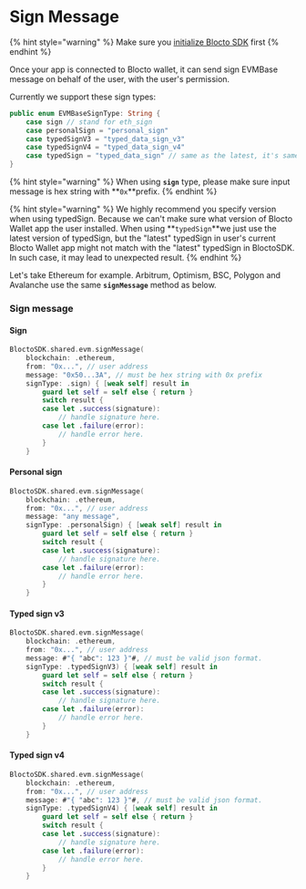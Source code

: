 # Sign Message

{% hint style="warning" %}
Make sure you [initialize Blocto SDK](broken-reference) first
{% endhint %}

Once your app is connected to Blocto wallet, it can send sign EVMBase message on behalf of the user, with the user's permission.

Currently we support these sign types:

```swift
public enum EVMBaseSignType: String {
    case sign // stand for eth_sign
    case personalSign = "personal_sign"
    case typedSignV3 = "typed_data_sign_v3"
    case typedSignV4 = "typed_data_sign_v4"
    case typedSign = "typed_data_sign" // same as the latest, it's same as default v4 for now.
}
```

{% hint style="warning" %}
When using **`sign`** type, please make sure input message is hex string with \*\*`0x`\*\*prefix.
{% endhint %}

{% hint style="warning" %}
We highly recommend you specify version when using typedSign. Because we can't make sure what version of Blocto Wallet app the user installed. When using \*\*`typedSign`\*\*we just use the latest version of typedSign, but the "latest" typedSign in user's current Blocto Wallet app might not match with the "latest" typedSign in BloctoSDK. In such case, it may lead to unexpected result.
{% endhint %}

Let's take Ethereum for example. Arbitrum, Optimism, BSC, Polygon and Avalanche use the same **`signMessage`** method as below.

### Sign message

#### Sign

```swift
BloctoSDK.shared.evm.signMessage(
    blockchain: .ethereum,
    from: "0x...", // user address
    message: "0x50...3A", // must be hex string with 0x prefix
    signType: .sign) { [weak self] result in
        guard let self = self else { return }
        switch result {
        case let .success(signature):
            // handle signature here.
        case let .failure(error):
            // handle error here.
        }
    }
```

#### Personal sign

```swift
BloctoSDK.shared.evm.signMessage(
    blockchain: .ethereum,
    from: "0x...", // user address
    message: "any message",
    signType: .personalSign) { [weak self] result in
        guard let self = self else { return }
        switch result {
        case let .success(signature):
            // handle signature here.
        case let .failure(error):
            // handle error here.
        }
    }
```

#### Typed sign v3

```swift
BloctoSDK.shared.evm.signMessage(
    blockchain: .ethereum,
    from: "0x...", // user address
    message: #"{ "abc": 123 }"#, // must be valid json format.
    signType: .typedSignV3) { [weak self] result in
        guard let self = self else { return }
        switch result {
        case let .success(signature):
            // handle signature here.
        case let .failure(error):
            // handle error here.
        }
    }
```

#### Typed sign v4

```swift
BloctoSDK.shared.evm.signMessage(
    blockchain: .ethereum,
    from: "0x...", // user address
    message: #"{ "abc": 123 }"#, // must be valid json format.
    signType: .typedSignV4) { [weak self] result in
        guard let self = self else { return }
        switch result {
        case let .success(signature):
            // handle signature here.
        case let .failure(error):
            // handle error here.
        }
    }
```
